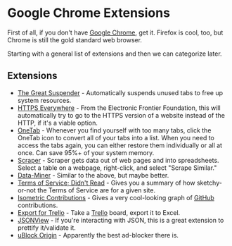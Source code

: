 # Google Chrome Extensions

First of all, if you don't have [Google Chrome](https://www.google.com/chrome), get it. Firefox is cool, too, but Chrome is still the gold standard web browser. 

Starting with a general list of extensions and then we can categorize later.

## Extensions

- [The Great Suspender](https://chrome.google.com/webstore/detail/the-great-suspender/klbibkeccnjlkjkiokjodocebajanakg?hl=en) - Automatically suspends unused tabs to free up system resources.
- [HTTPS Everywhere](https://www.eff.org/https-everywhere) - From the Electronic Frontier Foundation, this will automatically try to go to the HTTPS version of a website instead of the HTTP, if it's a viable option. 
- [OneTab](https://chrome.google.com/webstore/detail/onetab/chphlpgkkbolifaimnlloiipkdnihall) - Whenever you find yourself with too many tabs, click the OneTab icon to convert all of your tabs into a list. When you need to access the tabs again, you can either restore them individually or all at once. Can save 95%+ of your system memory. 
- [Scraper](https://chrome.google.com/webstore/detail/scraper/mbigbapnjcgaffohmbkdlecaccepngjd) - Scraper gets data out of web pages and into spreadsheets. Select a table on a webpage, right-click, and select "Scrape Similar."
- [Data-Miner](https://data-miner.io/) - Similar to the above, but maybe better. 
- [Terms of Service; Didn't Read](https://tosdr.org/) - Gives you a summary of how sketchy-or-not the Terms of Service are for a given site. 
- [Isometric Contributions](https://chrome.google.com/webstore/detail/isometric-contributions/mjoedlfflcchnleknnceiplgaeoegien) - Gives a very cool-looking graph of [GitHub](https://www.github.com) contributions. 
- [Export for Trello](https://chrome.google.com/webstore/detail/export-for-trello/nhdelomnagopgaealggpgojkhcafhnin) - Take a [Trello](https://trello.com) board, export it to Excel.
- [JSONView](https://chrome.google.com/webstore/detail/jsonview/chklaanhfefbnpoihckbnefhakgolnmc) - If you're interacting with JSON, this is a great extension to prettify it/validate it.
- [uBlock Origin](https://chrome.google.com/webstore/detail/ublock-origin/cjpalhdlnbpafiamejdnhcphjbkeiagm/related?hl=en) - Apparently the best ad-blocker there is. 